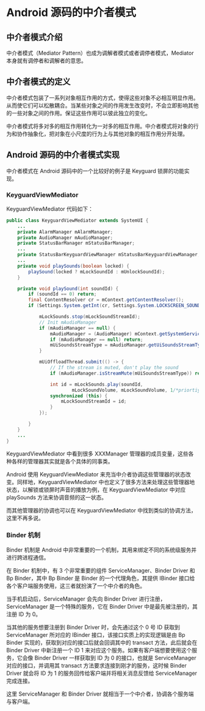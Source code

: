 # Android 源码的中介者模式

## 中介者模式介绍

中介者模式（Mediator Pattern）也成为调解者模式或者调停者模式，Mediator 本身就有调停者和调解者的意思。

## 中介者模式的定义

中介者模式包装了一系列对象相互作用的方式，使得这些对象不必相互明显作用。从而使它们可以松散耦合。当某些对象之间的作用发生改变时，不会立即影响其他的一些对象之间的作用。保证这些作用可以彼此独立的变化。

中介者模式将多对多的相互作用转化为一对多的相互作用。中介者模式将对象的行为和协作抽象化，把对象在小尺度的行为上与其他对象的相互作用分开处理。

##  Android 源码的中介者模式实现

中介者模式在 Android 源码中的一个比较好的例子是 Keyguard 锁屏的功能实现。

### KeyguardViewMediator

KeyguardViewMediator 代码如下：

```java
public class KeyguardViewMediator extends SystemUI {
    ...
    private AlarmManager mAlarmManager;
    private AudioManager mAudioManager;
    private StatusBarManager mStatusBarManager;
    ...
    private StatusBarKeyguardViewManager mStatusBarKeyguardViewManager;
    ...
    private void playSounds(boolean locked) {
        playSound(locked ? mLockSoundId : mUnlockSoundId);
    }

    private void playSound(int soundId) {
        if (soundId == 0) return;
        final ContentResolver cr = mContext.getContentResolver();
        if (Settings.System.getInt(cr, Settings.System.LOCKSCREEN_SOUNDS_ENABLED, 1) == 1) {

            mLockSounds.stop(mLockSoundStreamId);
            // Init mAudioManager
            if (mAudioManager == null) {
                mAudioManager = (AudioManager) mContext.getSystemService(Context.AUDIO_SERVICE);
                if (mAudioManager == null) return;
                mUiSoundsStreamType = mAudioManager.getUiSoundsStreamType();
            }

            mUiOffloadThread.submit(() -> {
                // If the stream is muted, don't play the sound
                if (mAudioManager.isStreamMute(mUiSoundsStreamType)) return;

                int id = mLockSounds.play(soundId,
                        mLockSoundVolume, mLockSoundVolume, 1/*priortiy*/, 0/*loop*/, 1.0f/*rate*/);
                synchronized (this) {
                    mLockSoundStreamId = id;
                }
            });

        }
    }
    ...
}
```

KeyguardViewMediator 中看到很多 XXXManager 管理器的成员变量，这些各种各样的管理器其实就是各个具体的同事类。

Android 使用 KeyguardViewMediator 来充当中介者协调这些管理器的状态改变。同样地，KeyguardViewMediator 中也定义了很多方法来处理这些管理器地状态，以解锁或锁屏时声音的播放为例，在 KeyguardViewMediator 中对应 playSounds 方法来协调音频的这一状态。

而其他管理器的协调也可以在 KeyguardViewMediator 中找到类似的协调方法，这里不再多说。

### Binder 机制

Binder 机制是 Android 中非常重要的一个机制，其用来绑定不同的系统级服务并进行跨进程通信。

在 Binder 机制中，有 3 个非常重要的组件 ServiceManager、Binder Driver 和 Bp Binder，其中 Bp Binder 是 Binder 的一个代理角色，其提供 IBinder 接口给各个客户端服务使用，这三者就扮演了一个中介者的角色。

当手机启动后，ServiceManager 会先向 Binder Driver 进行注册，ServiceManager 是一个特殊的服务，它在 Binder Driver 中是最先被注册的，其注册 ID 为 0。

当其他的服务想要注册到 Binder Driver 时，会先通过这个 0 号 ID 获取到 ServiceManager 所对应的 IBinder 接口，该接口实质上的实现逻辑是由 Bp Binder 实现的，获取到对应的接口后就会回调其中的 transact 方法，此后就会在 Binder Driver 中新注册一个 ID 1 来对应这个服务。如果有客户端想要使用这个服务，它会像 Binder Driver 一样获取到 ID 为 0 的接口，也就是 ServiceManager 对应的接口，并调用其 transact 方法要求连接到刚才的服务，这时候 Binder Driver 就会将 ID 为 1 的服务回传给客户端并将相关消息反馈给 ServiceManager 完成连接。

这里 ServiceManager 和 Binder Driver 就相当于一个中介者，协调各个服务端与客户端。